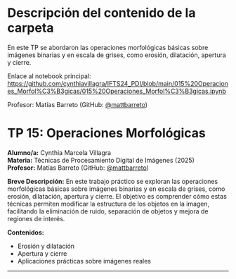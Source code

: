 # Descripción del contenido de la carpeta
En este TP se abordaron las operaciones morfológicas básicas sobre imágenes binarias y en escala de grises, como erosión, dilatación, apertura y cierre.

Enlace al notebook principal: https://github.com/cynthiavillagra/IFTS24_PDI/blob/main/015%20Operaciones_Morfol%C3%B3gicas/015%20Operaciones_Morfol%C3%B3gicas.ipynb

Profesor: Matías Barreto (GitHub: [@mattbarreto](https://github.com/mattbarreto))

# TP 15: Operaciones Morfológicas

**Alumno/a:** Cynthia Marcela Villagra  
**Materia:** Técnicas de Procesamiento Digital de Imágenes (2025)  
**Profesor:** Matías Barreto (GitHub: [@mattbarreto](https://github.com/mattbarreto))

**Breve Descripción:**
En este trabajo práctico se exploran las operaciones morfológicas básicas sobre imágenes binarias y en escala de grises, como erosión, dilatación, apertura y cierre. El objetivo es comprender cómo estas técnicas permiten modificar la estructura de los objetos en la imagen, facilitando la eliminación de ruido, separación de objetos y mejora de regiones de interés.

**Contenidos:**
- Erosión y dilatación
- Apertura y cierre
- Aplicaciones prácticas sobre imágenes reales

---
